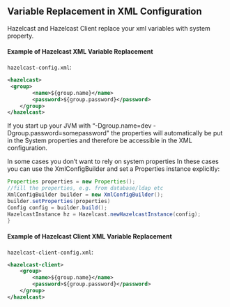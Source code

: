 
## Variable Replacement in XML Configuration

Hazelcast and Hazelcast Client replace your xml variables with system property.

#### Example of Hazelcast XML Variable Replacement
`hazelcast-config.xml`:

```xml
<hazelcast>
 <group>
        <name>${group.name}</name>
        <password>${group.password}</password>
    </group>
</hazelcast>
```
If you start up your JVM with “-Dgroup.name=dev -Dgroup.password=somepassword" the properties will automatically be put 
in the System properties and therefore be accessible in the XML configuration.

In some cases you don’t want to rely on system properties
In these cases you can use the XmlConfigBuilder and set a Properties instance explicitly:

 
```java
Properties properties = new Properties();
//fill the properties, e.g. from database/ldap etc
XmlConfigBuilder builder = new XmlConfigBuilder();
builder.setProperties(properties)
Config config = builder.build();
HazelcastInstance hz = Hazelcast.newHazelcastInstance(config);
}
```

#### Example of Hazelcast Client XML Variable Replacement

`hazelcast-client-config.xml`:

```xml
<hazelcast-client>
    <group>
        <name>${group.name}</name>
        <password>${group.password}</password>
    </group>
</hazelcast>
```